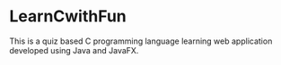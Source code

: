 # LearnCwithFun
This is a quiz based C programming language learning web application developed using Java and JavaFX.
